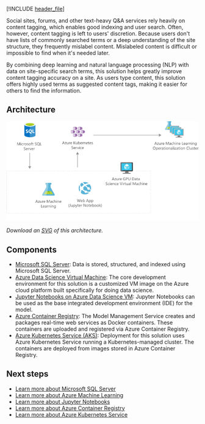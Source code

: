 


[!INCLUDE [header_file](../../../includes/sol-idea-header.md)]

Social sites, forums, and other text-heavy Q&A services rely heavily on content tagging, which enables good indexing and user search. Often, however, content tagging is left to users' discretion. Because users don't have lists of commonly searched terms or a deep understanding of the site structure, they frequently mislabel content. Mislabeled content is difficult or impossible to find when it's needed later.

By combining deep learning and natural language processing (NLP) with data on site-specific search terms, this solution helps greatly improve content tagging accuracy on a site. As users type content, this solution offers highly used terms as suggested content tags, making it easier for others to find the information.

## Architecture

![Architecture diagram: overview of using Azure Machine Learning to help suggest content tags for websites.](../media/information-discovery-with-deep-learning-and-nlp.png)

*Download an [SVG](../media/information-discovery-with-deep-learning-and-nlp.svg) of this architecture.*

## Components

* [Microsoft SQL Server](/sql/): Data is stored, structured, and indexed using Microsoft SQL Server.
* [Azure Data Science Virtual Machine](/azure/machine-learning/data-science-virtual-machine/): The core development environment for this solution is a customized VM image on the Azure cloud platform built specifically for doing data science.
* [Jupyter Notebooks on Azure Data Science VM](/azure/machine-learning/data-science-virtual-machine/reference-ubuntu-vm): Jupyter Notebooks can be used as the base integrated development environment (IDE) for the model.
* [Azure Container Registry](/azure/container-registry/): The Model Management Service creates and packages real-time web services as Docker containers. These containers are uploaded and registered via Azure Container Registry.
* [Azure Kubernetes Service (AKS)](https://azure.microsoft.com/services/kubernetes-service): Deployment for this solution uses Azure Kubernetes Service running a Kubernetes-managed cluster. The containers are deployed from images stored in Azure Container Registry.

## Next steps

* [Learn more about Microsoft SQL Server](https://www.microsoft.com/sql-server/sql-server-2017)
* [Learn more about Azure Machine Learning](/azure/machine-learning)
* [Learn more about Jupyter Notebooks](https://jupyter.org)
* [Learn more about Azure Container Registry](https://azure.microsoft.com/services/container-registry)
* [Learn more about Azure Kubernetes Service](https://azure.microsoft.com/services/hdinsight)
